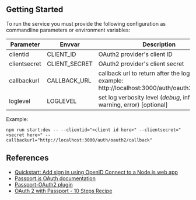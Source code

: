 
## Getting Started

To run the service you must provide the following configuration as commandline parameters or environment variables:

| Parameter    | Envvar        | Description                                                                                      |
|--------------|---------------|--------------------------------------------------------------------------------------------------|
| clientid     | CLIENT_ID     | OAuth2 provider's client ID                                                                      |
| clientsecret | CLIENT_SECRET | OAuth2 provider's client secret                                                                  |
| callbackurl  | CALLBACK_URL  | callback url to return after the login (for example: http://localhost:3000/auth/oauth2/callback) |
| loglevel     | LOGLEVEL      | set log verbosity level (*debug*, info, warning, error) [optional]                               |

Example:

`npm run start:dev -- --clientid="<client id here>" --clientsecret="<secret here>" --callbackurl="http://localhost:3000/auth/oauth2/callback"`

## References

- [Quickstart: Add sign in using OpenID Connect to a Node.js web app](https://docs.microsoft.com/en-us/azure/active-directory/develop/quickstart-v2-nodejs-webapp)
- [Passport.js OAuth documentation](http://www.passportjs.org/docs/oauth/)
- [Passport-OAuth2 plugin](https://github.com/jaredhanson/passport-oauth2)
- [OAuth 2 with Passport - 10 Steps Recipe](https://www.pveller.com/oauth2-with-passport-10-steps-recipe/)
